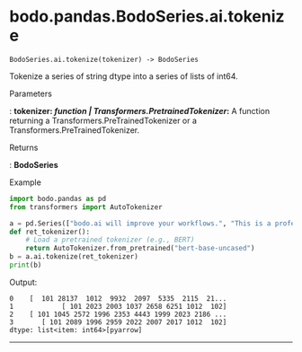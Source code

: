 # bodo.pandas.BodoSeries.ai.tokenize
```
BodoSeries.ai.tokenize(tokenizer) -> BodoSeries

```
Tokenize a series of string dtype into a series of lists of int64.

<p class="api-header">Parameters</p>

: __tokenizer: *function | Transformers.PretrainedTokenizer*:__ A function returning a Transformers.PreTrainedTokenizer or a Transformers.PreTrainedTokenizer.

<p class="api-header">Returns</p>

: __BodoSeries__

<p class="api-header">Example</p>

``` py
import bodo.pandas as pd
from transformers import AutoTokenizer

a = pd.Series(["bodo.ai will improve your workflows.", "This is a professional sentence.", "I am the third entry in this series.", "May the fourth be with you."])
def ret_tokenizer():
    # Load a pretrained tokenizer (e.g., BERT)
    return AutoTokenizer.from_pretrained("bert-base-uncased")
b = a.ai.tokenize(ret_tokenizer)
print(b)
```

Output:
```
0    [  101 28137  1012  9932  2097  5335  2115  21...
1            [ 101 2023 2003 1037 2658 6251 1012  102]
2    [ 101 1045 2572 1996 2353 4443 1999 2023 2186 ...
3       [ 101 2089 1996 2959 2022 2007 2017 1012  102]
dtype: list<item: int64>[pyarrow]
```

---
